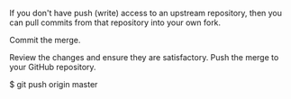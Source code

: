 If you don't have push (write) access to an upstream repository, then you can pull commits from that repository into your own fork.


Commit the merge.

Review the changes and ensure they are satisfactory.
Push the merge to your GitHub repository.

$ git push origin master

